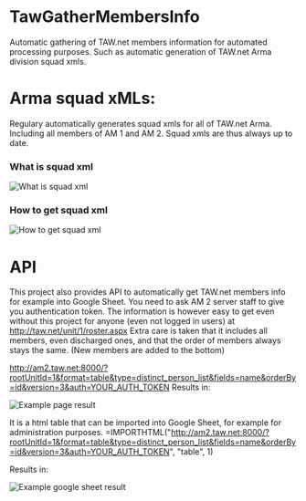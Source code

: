 # TawGatherMembersInfo
Automatic gathering of TAW.net members information for automated processing purposes. 
Such as automatic generation of TAW.net Arma division squad xmls.

# Arma squad xMLs:

Regulary automatically generates squad xmls for all of TAW.net Arma.
Including all members of AM 1 and AM 2.
Squad xmls are thus always up to date.

### What is squad xml
![What is squad xml](http://am2.taw.net/squadxml/what_is_squadxml.png)

### How to get squad xml
![How to get squad xml](http://am2.taw.net/squadxml/how_to_get_squadxml.png)

# API
This project also provides API to automatically get TAW.net members info for example into Google Sheet.
You need to ask AM 2 server staff to give you authentication token.
The information is however easy to get even without this project for anyone (even not logged in users) at http://taw.net/unit/1/roster.aspx
Extra care is taken that it includes all members, even discharged ones, and that the order of members always stays the same. (New members are added to the bottom)

http://am2.taw.net:8000/?rootUnitId=1&format=table&type=distinct_person_list&fields=name&orderBy=id&version=3&auth=YOUR_AUTH_TOKEN
Results in:

![Example page result](http://image.prntscr.com/image/70e7118657be4a17810f4b19608930e7.png)

It is a html table that can be imported into Google Sheet, for example for administration purposes.
=IMPORTHTML("http://am2.taw.net:8000/?rootUnitId=1&format=table&type=distinct_person_list&fields=name&orderBy=id&version=3&auth=YOUR_AUTH_TOKEN", "table", 1)

Results in:

![Example google sheet result](http://image.prntscr.com/image/89f57acbb96b41489c61fe08c670fb2a.png)

